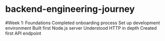 # backend-engineering-journey
#Week 1: Foundations
 Completed onboarding process
 Set up development environment
 Built first Node.js server
 Understood HTTP in depth
 Created first API endpoint
